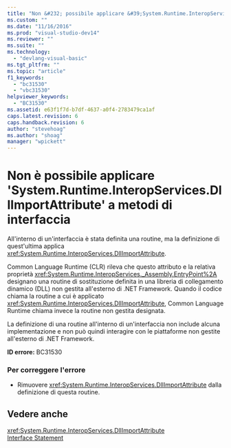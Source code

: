 ```yaml
---
title: "Non &#232; possibile applicare &#39;System.Runtime.InteropServices.DllImportAttribute&#39; a metodi di interfaccia | Microsoft Docs"
ms.custom: ""
ms.date: "11/16/2016"
ms.prod: "visual-studio-dev14"
ms.reviewer: ""
ms.suite: ""
ms.technology: 
  - "devlang-visual-basic"
ms.tgt_pltfrm: ""
ms.topic: "article"
f1_keywords: 
  - "bc31530"
  - "vbc31530"
helpviewer_keywords: 
  - "BC31530"
ms.assetid: e63f1f7d-b7df-4637-a0f4-2783479ca1af
caps.latest.revision: 6
caps.handback.revision: 6
author: "stevehoag"
ms.author: "shoag"
manager: "wpickett"
---
```

# Non &#232; possibile applicare &#39;System.Runtime.InteropServices.DllImportAttribute&#39; a metodi di interfaccia
All'interno di un'interfaccia è stata definita una routine, ma la definizione di quest'ultima applica <xref:System.Runtime.InteropServices.DllImportAttribute>.  
  
 Common Language Runtime \(CLR\) rileva che questo attributo e la relativa proprietà <xref:System.Runtime.InteropServices._Assembly.EntryPoint%2A> designano una routine di sostituzione definita in una libreria di collegamento dinamico \(DLL\) non gestita all'esterno di .NET Framework. Quando il codice chiama la routine a cui è applicato <xref:System.Runtime.InteropServices.DllImportAttribute>, Common Language Runtime chiama invece la routine non gestita designata.  
  
 La definizione di una routine all'interno di un'interfaccia non include alcuna implementazione e non può quindi interagire con le piattaforme non gestite all'esterno di .NET Framework.  
  
 **ID errore:** BC31530  
  
### Per correggere l'errore  
  
-   Rimuovere <xref:System.Runtime.InteropServices.DllImportAttribute> dalla definizione di questa routine.  
  
## Vedere anche  
 <xref:System.Runtime.InteropServices.DllImportAttribute>   
 [Interface Statement](../../visual-basic/language-reference/statements/interface-statement.md)